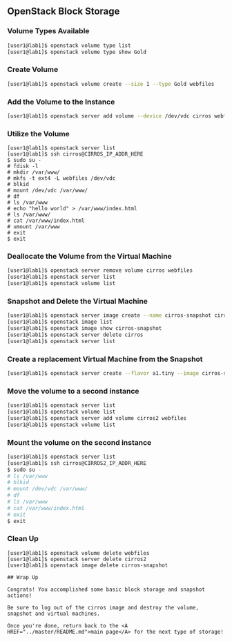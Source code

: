 ## OpenStack Block Storage

### Volume Types Available

```bash
[user1@lab1]$ openstack volume type list
[user1@lab1]$ openstack volume type show Gold
```

### Create Volume

```bash
[user1@lab1]$ openstack volume create --size 1 --type Gold webfiles
```

### Add the Volume to the Instance

```bash
[user1@lab1]$ openstack server add volume --device /dev/vdc cirros webfiles
```

### Utilize the Volume

```
[user1@lab1]$ openstack server list
[user1@lab1]$ ssh cirros@CIRROS_IP_ADDR_HERE
$ sudo su -
# fdisk -l
# mkdir /var/www/
# mkfs -t ext4 -L webfiles /dev/vdc
# blkid
# mount /dev/vdc /var/www/
# df
# ls /var/www
# echo "hello world" > /var/www/index.html
# ls /var/www/
# cat /var/www/index.html
# umount /var/www
# exit
$ exit
```

### Deallocate the Volume from the Virtual Machine

```bash
[user1@lab1]$ openstack server remove volume cirros webfiles
[user1@lab1]$ openstack server list
[user1@lab1]$ openstack volume list
```

### Snapshot and Delete the Virtual Machine

```bash
[user1@lab1]$ openstack server image create --name cirros-snapshot cirros
[user1@lab1]$ openstack image list
[user1@lab1]$ openstack image show cirros-snapshot
[user1@lab1]$ openstack server delete cirros
[user1@lab1]$ openstack server list
```


### Create a replacement Virtual Machine from the Snapshot

```bash
[user1@lab1]$ openstack server create --flavor a1.tiny --image cirros-snapshot --nic net-id=internal cirros2
```

### Move the volume to a second instance


```bash
[user1@lab1]$ openstack server list
[user1@lab1]$ openstack volume list
[user1@lab1]$ openstack server add volume cirros2 webfiles
[user1@lab1]$ openstack volume list
```

### Mount the volume on the second instance

```bash
[user1@lab1]$ openstack server list
[user1@lab1]$ ssh cirros@CIRROS2_IP_ADDR_HERE
$ sudo su -
# ls /var/www
# blkid
# mount /dev/vdc /var/www/
# df
# ls /var/www
# cat /var/www/index.html
# exit
$ exit
```

### Clean Up

```
[user1@lab1]$ openstack volume delete webfiles
[user1@lab1]$ openstack server delete cirros2
[user1@lab1]$ openstack image delete cirros-snapshot

## Wrap Up

Congrats! You accomplished some basic block storage and snapshot actions!

Be sure to log out of the cirros image and destroy the volume, snapshot and virtual machines.

Once you're done, return back to the <A HREF="../master/README.md">main page</A> for the next type of storage!
